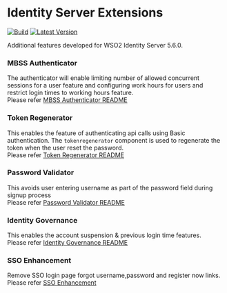 # Identity Server Extensions
[![Build](https://github.com/WSO2Telco/product-ids-extensions/workflows/build/badge.svg)](https://github.com/chathurabuddi/product-ids-extensions/actions?query=workflow%3Abuild)
[![Latest Version](https://img.shields.io/github/v/release/WSO2Telco/product-ids-extensions)](https://github.com/WSO2Telco/product-ids-extensions/releases/latest)

Additional features developed for WSO2 Identity Server 5.6.0.

### MBSS Authenticator
The authenticator will enable limiting number of allowed concurrent sessions for a user feature and 
configuring work hours for users and restrict login times to working hours feature.  
Please refer [MBSS Authenticator README](mbss-athenticator/components/com.wso2telco.mbss.authenticator/README.md)

### Token Regenerator
This enables the feature of authenticating api calls using Basic authentication. The `tokenregenerator` component 
is used to regenerate the token when the user reset the password.  
Please refer [Token Regenerator README](mbss-athenticator/components/com.wso2telco.dep.tokenregenerator/README.md)

### Password Validator
This avoids user entering username as part of the password field during signup process  
Please refer [Password Validator README](mbss-athenticator/components/com.wso2telco.password.validator/README.md)

### Identity Governance
This enables the account suspension & previous login time features.  
Please refer [Identity Governance README](identity-governance/README.md)

### SSO Enhancement
Remove SSO login page forgot username,password and register now links.  
Please refer [SSO Enhancement](sso-enhancement/README.md)